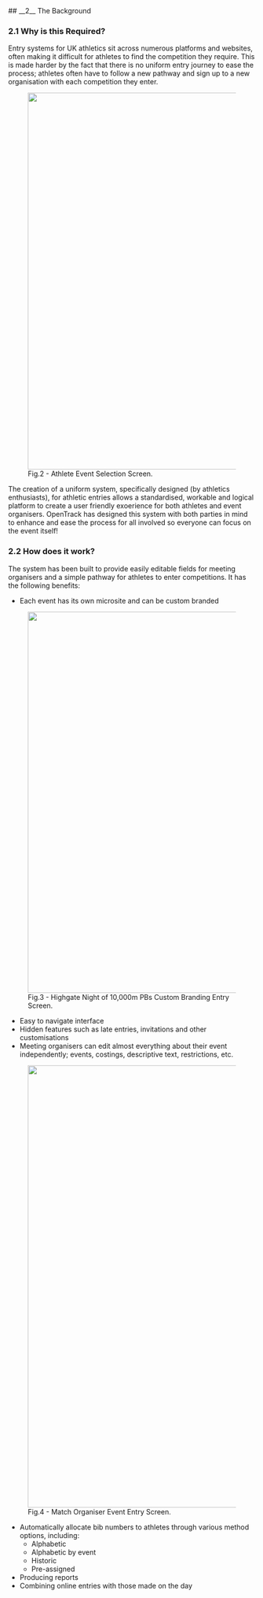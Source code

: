 <div markdown="1" data-aos="fade-up">
## __2__ The Background

### 2.1 Why is this Required?

Entry systems for UK athletics sit across numerous platforms and websites, often making it difficult for athletes to find the competition they require. This is made harder by the fact that there is no uniform entry journey to ease the process; athletes often have to follow a new pathway and sign up to a new organisation with each competition they enter. 

</div>
<figure data-aos="fade-up">
  <img src="../assets/img/screens/es_2_1_event_selection.png" 
 width="893" height="765" />
  <figcaption>Fig.2 - Athlete Event Selection Screen.</figcaption>
</figure>

<div markdown="1" data-aos="fade-up">

The creation of a uniform system, specifically designed (by athletics enthusiasts), for athletic entries allows a standardised, workable and logical platform to create a user friendly exoerience for both athletes and event organisers. OpenTrack has designed this system with both parties in mind to enhance and ease the process for all involved so everyone can focus on the event itself!

### 2.2 How does it work?

The system has been built to provide easily editable fields for meeting organisers and a simple pathway for athletes to enter competitions. It has the following benefits:

* Each event has its own microsite and can be custom branded

</div>
<figure data-aos="fade-up">
  <img src="../assets/img/screens/es_2_2_custom_branding.png" 
 width="1416" height="774" />
  <figcaption>Fig.3 - Highgate Night of 10,000m PBs Custom Branding Entry Screen.</figcaption>
</figure>

<div markdown="1" data-aos="fade-up">

* Easy to navigate interface
* Hidden features such as late entries, invitations and other customisations
* Meeting organisers can edit almost everything about their event independently; events, costings, descriptive text, restrictions, etc.

</div>
<figure data-aos="fade-up">
  <img src="../assets/img/screens/es_2_2_event_entry.png" 
 width="819" height="898" />
  <figcaption>Fig.4 - Match Organiser Event Entry Screen.</figcaption>
</figure>

<div markdown="1" data-aos="fade-up">

* Automatically allocate bib numbers to athletes through various method options, including:
  * Alphabetic
  * Alphabetic by event
  * Historic
  * Pre-assigned
* Producing reports
* Combining online entries with those made on the day

</div>
